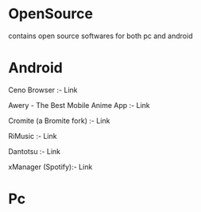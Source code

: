 # OpenSource
contains open source softwares for both pc and android

# Android

Ceno Browser :-  Link

Awery - The Best Mobile Anime App  :- Link

Cromite (a Bromite fork) :- Link

RiMusic :- Link

Dantotsu :- Link

xManager (Spotify):- Link

# Pc
